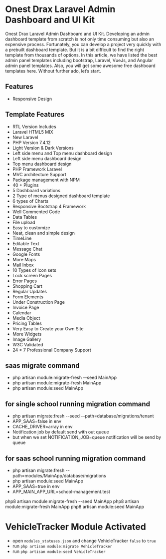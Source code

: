# Onest Drax Laravel Admin Dashboard and UI Kit

Onest Drax Laravel Admin Dashboard and UI Kit. Developing an admin dashboard template from scratch is not only time consuming but also an expensive process. Fortunately, you can develop a project very quickly with a prebuilt dashboard template. But it is a bit difficult to find the right template from thousands of options. In this article, we have listed the best admin panel templates including bootstrap, Laravel, VueJs, and Angular admin panel templates. Also, you will get some awesome free dashboard templates here. Without further ado, let’s start.

## Features

-   Responsive Design

## Template Features

-   RTL Version Includes
-   Laravel HTML5 MIX
-   New Laravel
-   PHP Version 7.4.12
-   Light Version & Dark Versions
-   Left side menu and Top menu dashboard design
-   Left side menu dashboard design
-   Top menu dashboard design
-   PHP Framework Laravel
-   MVC architecture Support
-   Package management with NPM
-   40 + Plugins
-   5 Dashboard variations
-   2 Type of menus designed dashboard template
-   6 types of Charts
-   Responsive Bootstrap 4 Framework
-   Well Commented Code
-   Data Tables
-   File upload
-   Easy to customize
-   Neat, clean and simple design
-   TimeLine
-   Editable Text
-   Message Chat
-   Google Fonts
-   More Maps
-   Mail Inbox
-   10 Types of Icon sets
-   Lock screen Pages
-   Error Pages
-   Shopping Cart
-   Regular Updates
-   Form Elements
-   Under Construction Page
-   Invoice Page
-   Calendar
-   Media Object
-   Pricing Tables
-   Very Easy to Create your Own Site
-   More Widgets
-   Image Gallery
-   W3C Validated
-   24 \* 7 Professional Company Support

## saas migrate command
 - php artisan module:migrate-fresh --seed MainApp
 - php artisan module:migrate-fresh MainApp
 - php artisan module:seed MainApp


 ## for single school running migration command
 - php artisan migrate:fresh --seed --path=database/migrations/tenant
 - APP_SAAS=false in env
 - CACHE_DRIVER=array in env
 - Notification job by default send with out queue 
 - but when we set NOTIFICATION_JOB=queue notification will be send by queue


 ## for saas school running migration command
 - php artisan migrate:fresh --path=modules/MainApp/database/migrations
 - php artisan module:seed MainApp
 - APP_SAAS=true in env
 - APP_MAIN_APP_URL=school-management.test


 php8 artisan module:migrate-fresh --seed MainApp
 php8 artisan module:migrate-fresh MainApp
 php8 artisan module:seed MainApp


# VehicleTracker Module Activated
- open `modules_statuses.json` and change VehicleTracker `false` to `true`
- run `php artisan module:migrate VehicleTracker` 
- run `php artisan module:seed VehicleTracker` 